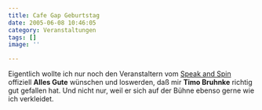 ```yaml
---
title: Cafe Gap Geburtstag
date: 2005-06-08 10:46:05
category: Veranstaltungen
tags: []
image: ''

---
```


Eigentlich wollte ich nur noch den Veranstaltern vom [Speak and Spin](http://www.speakandspin.de) offiziell **Alles Gute** wünschen und loswerden, daß mir **Timo Bruhnke** richtig gut gefallen hat. Und nicht nur, weil er sich auf der Bühne ebenso gerne wie ich verkleidet.
